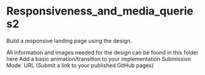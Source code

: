 # Responsiveness_and_media_queries2

 Build a responsive landing page using the design. 

All information and images needed for the design can be found in this folder here
Add a basic animation/transition to your implementation
Submission  Mode: URL (Submit a link to your published GitHub pages)